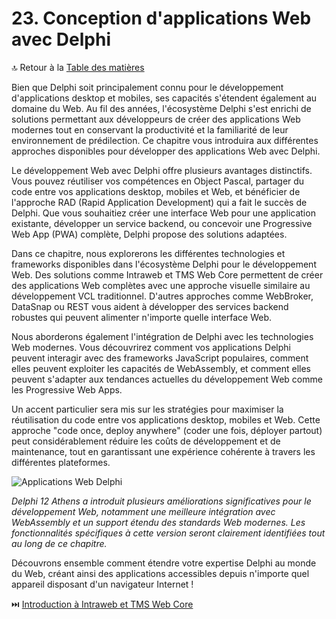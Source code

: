 # 23. Conception d'applications Web avec Delphi

🔝 Retour à la [Table des matières](/SOMMAIRE.md)

Bien que Delphi soit principalement connu pour le développement d'applications desktop et mobiles, ses capacités s'étendent également au domaine du Web. Au fil des années, l'écosystème Delphi s'est enrichi de solutions permettant aux développeurs de créer des applications Web modernes tout en conservant la productivité et la familiarité de leur environnement de prédilection. Ce chapitre vous introduira aux différentes approches disponibles pour développer des applications Web avec Delphi.

Le développement Web avec Delphi offre plusieurs avantages distinctifs. Vous pouvez réutiliser vos compétences en Object Pascal, partager du code entre vos applications desktop, mobiles et Web, et bénéficier de l'approche RAD (Rapid Application Development) qui a fait le succès de Delphi. Que vous souhaitiez créer une interface Web pour une application existante, développer un service backend, ou concevoir une Progressive Web App (PWA) complète, Delphi propose des solutions adaptées.

Dans ce chapitre, nous explorerons les différentes technologies et frameworks disponibles dans l'écosystème Delphi pour le développement Web. Des solutions comme Intraweb et TMS Web Core permettent de créer des applications Web complètes avec une approche visuelle similaire au développement VCL traditionnel. D'autres approches comme WebBroker, DataSnap ou REST vous aident à développer des services backend robustes qui peuvent alimenter n'importe quelle interface Web.

Nous aborderons également l'intégration de Delphi avec les technologies Web modernes. Vous découvrirez comment vos applications Delphi peuvent interagir avec des frameworks JavaScript populaires, comment elles peuvent exploiter les capacités de WebAssembly, et comment elles peuvent s'adapter aux tendances actuelles du développement Web comme les Progressive Web Apps.

Un accent particulier sera mis sur les stratégies pour maximiser la réutilisation du code entre vos applications desktop, mobiles et Web. Cette approche "code once, deploy anywhere" (coder une fois, déployer partout) peut considérablement réduire les coûts de développement et de maintenance, tout en garantissant une expérience cohérente à travers les différentes plateformes.

![Applications Web Delphi](https://placeholder-for-web-applications.com/image.png)

*Delphi 12 Athens a introduit plusieurs améliorations significatives pour le développement Web, notamment une meilleure intégration avec WebAssembly et un support étendu des standards Web modernes. Les fonctionnalités spécifiques à cette version seront clairement identifiées tout au long de ce chapitre.*

Découvrons ensemble comment étendre votre expertise Delphi au monde du Web, créant ainsi des applications accessibles depuis n'importe quel appareil disposant d'un navigateur Internet !

⏭️ [Introduction à Intraweb et TMS Web Core](/23-conception-dapplications-web-avec-delphi/01-introduction-a-intraweb-et-tms-web-core.md)
